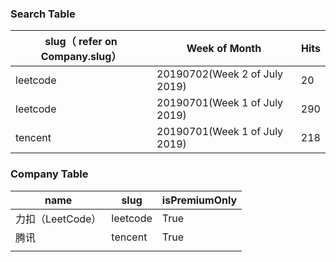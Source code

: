 ### Search Table

| slug（ refer on Company.slug） | Week of Month                 | Hits |
| ------------------------------ | ----------------------------- | ---- |
| leetcode                       | 20190702(Week 2 of July 2019) | 20   |
| leetcode                       | 20190701(Week 1 of July 2019) | 290  |
| tencent                        | 20190701(Week 1 of July 2019) | 218  |

### Company Table

| name             | slug     | isPremiumOnly |
| ---------------- | -------- | ------------- |
| 力扣（LeetCode） | leetcode | True          |
| 腾讯             | tencent  | True          |
|                  |          |               |